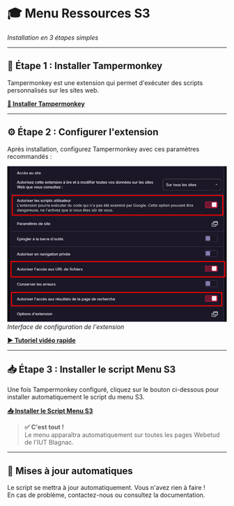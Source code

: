 # 🎓 Menu Ressources S3

*Installation en 3 étapes simples*

---

## 🔧 Étape 1 : Installer Tampermonkey

Tampermonkey est une extension qui permet d'exécuter des scripts personnalisés sur les sites web.

**[🔧 Installer Tampermonkey](https://tampermonkey.net)**

---

## ⚙️ Étape 2 : Configurer l'extension

Après installation, configurez Tampermonkey avec ces paramètres recommandés :

![Interface de configuration de l'extension](options.png)
*Interface de configuration de l'extension*

**[▶️ Tutoriel vidéo rapide](https://youtu.be/YOUR_TUTORIAL_ID)**

---

## 📥 Étape 3 : Installer le script Menu S3

Une fois Tampermonkey configuré, cliquez sur le bouton ci-dessous pour installer automatiquement le script du menu S3.

**[📥 Installer le Script Menu S3](https://github.com/MickaelFlores/menu-s3-webetud/blob/main/menu-s3.user.js)**

> **✅ C'est tout !**  
> Le menu apparaîtra automatiquement sur toutes les pages Webetud de l'IUT Blagnac.

---

## 🔄 Mises à jour automatiques

Le script se mettra à jour automatiquement. Vous n'avez rien à faire !  
En cas de problème, contactez-nous ou consultez la documentation.
